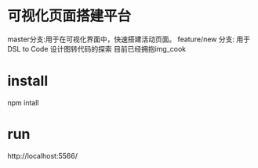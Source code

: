 # 可视化页面搭建平台

master分支:用于在可视化界面中，快速搭建活动页面。
feature/new 分支: 用于DSL to Code 设计图转代码的探索 目前已经拥抱img_cook


# install 

npm intall 


# run 
http://localhost:5566/